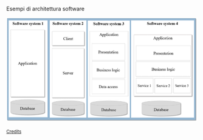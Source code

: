 Esempi di architettura software

![](slides/libellula-web/img/Examples-of-monolithic-software-systems.png)

<small>
    <a href="https://www.researchgate.net/figure/Examples-of-monolithic-software-systems_fig1_326868944" target="_blank">
        Credits
    </a>
</small>


<aside class="notes">
</aside>
